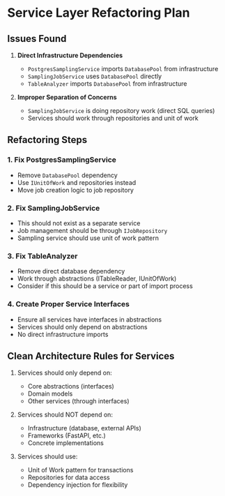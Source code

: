 # Service Layer Refactoring Plan

## Issues Found

1. **Direct Infrastructure Dependencies**
   - `PostgresSamplingService` imports `DatabasePool` from infrastructure
   - `SamplingJobService` uses `DatabasePool` directly
   - `TableAnalyzer` imports `DatabasePool` from infrastructure

2. **Improper Separation of Concerns**
   - `SamplingJobService` is doing repository work (direct SQL queries)
   - Services should work through repositories and unit of work

## Refactoring Steps

### 1. Fix PostgresSamplingService
- Remove `DatabasePool` dependency
- Use `IUnitOfWork` and repositories instead
- Move job creation logic to job repository

### 2. Fix SamplingJobService
- This should not exist as a separate service
- Job management should be through `IJobRepository`
- Sampling service should use unit of work pattern

### 3. Fix TableAnalyzer
- Remove direct database dependency
- Work through abstractions (ITableReader, IUnitOfWork)
- Consider if this should be a service or part of import process

### 4. Create Proper Service Interfaces
- Ensure all services have interfaces in abstractions
- Services should only depend on abstractions
- No direct infrastructure imports

## Clean Architecture Rules for Services

1. Services should only depend on:
   - Core abstractions (interfaces)
   - Domain models
   - Other services (through interfaces)

2. Services should NOT depend on:
   - Infrastructure (database, external APIs)
   - Frameworks (FastAPI, etc.)
   - Concrete implementations

3. Services should use:
   - Unit of Work pattern for transactions
   - Repositories for data access
   - Dependency injection for flexibility